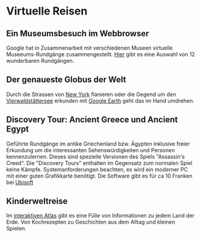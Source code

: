 # Virtuelle Reisen

## Ein Museumsbesuch im Webbrowser

Google hat in Zusammenarbeit mit verschiedenen Museen virtuelle Museeums-Rundgänge zusammengestellt. [Hier](https://www.travelandleisure.com/attractions/museums-galleries/museums-with-virtual-tours) gibt es eine Auswahl von 12 wunderbaren Rundgängen.

## Der genaueste Globus der Welt

Durch die Strassen von [New York](https://earth.google.com/web/@40.714791,-74.03423736,40.31094394a,3303.06119357d,35y,18.21044722h,89.98938462t,0r) flanieren oder die Gegend um den [Vierwaldstättersee](https://earth.google.com/web/@47.02994583,8.68900216,1882.54486319a,208.1500004d,35y,-125.59262719h,78.86190685t,0r) erkunden mit [Google Earth](https://www.google.com/earth/) geht das im Hand umdrehen.

## Discovery Tour: Ancient Greece und Ancient Egypt

Geführte Rundgänge im antike Griechenland bzw. Ägypten inklusive freier Erkundung um die interessanten Sehenswürdigkeiten und Personen kennenzulernen. Dieses sind spezielle Versionen des Spiels "Assassin's Creed". Die "Discovery Tours" enthalten im Gegensatz zum normalen Spiel keine Kämpfe. Systemanforderungen beachten, es wird ein moderner PC mit einer guten Grafikkarte benötigt. Die Software gibt es für ca 10 Franken bei [Ubisoft](https://store.ubi.com/de/discovery-tour--ancient-greece-by-ubisoft/5d4040cd5cdf9a07d09464ac.html)

## Kinderweltreise

Im [interaktiven Atlas](https://www.kinderweltreise.de/) gibt es eine Fülle von Informationen zu jedem Land der Erde. Von Kochrezepten zu Geschichten aus dem Alltag und kleinen Spielen. 
